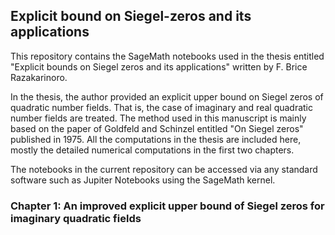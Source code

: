 ## Explicit bound on Siegel-zeros and its applications
This repository contains the SageMath notebooks used in the thesis entitled "Explicit bounds on Siegel zeros and its applications" written by F. Brice Razakarinoro.

In the thesis, the author provided an explicit upper bound on Siegel zeros of quadratic number fields. That is, the case of imaginary and real quadratic number fields are treated. The method used in this manuscript is mainly based on the paper of Goldfeld and Schinzel entitled "On Siegel zeros" published in 1975. All the computations in the thesis are included here, mostly the detailed numerical computations in the first two chapters. 

The notebooks in the current repository can be accessed via any standard software such as Jupiter Notebooks using the SageMath kernel. 

### Chapter 1: An improved explicit upper bound of Siegel zeros for imaginary quadratic fields




